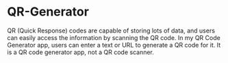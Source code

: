 # QR-Generator
QR (Quick Response) codes are capable of storing lots of data, and users can easily access the information by scanning the QR code. In my QR Code Generator app, users can enter a text or URL to generate a QR code for it. It is a QR code generator app, not a QR code scanner.
